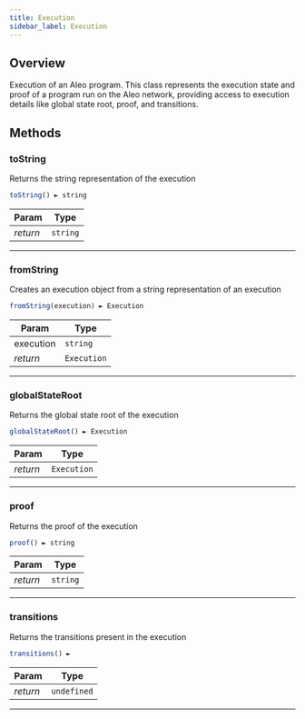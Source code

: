 ```yaml
---
title: Execution
sidebar_label: Execution
---
```


<a name="Execution"></a>

## Overview

<p>Execution of an Aleo program. This class represents the execution state and proof of a program run on the Aleo network, providing access to execution details like global state root, proof, and transitions.</p>



## Methods

<a name="Execution+toString"></a>

### toString

<p>Returns the string representation of the execution</p>

```javascript
toString() ► string
```



| Param | Type |
| --- | --- |
| *return* | <code>string</code> | The string representation of the execution |

---

<a name="Execution.fromString"></a>

### fromString

<p>Creates an execution object from a string representation of an execution</p>

```javascript
fromString(execution) ► Execution
```



| Param | Type |
| --- | --- |
| execution | <code>string</code> |
| *return* | <code>Execution</code> | The wasm representation of an execution object |

---

<a name="Execution+globalStateRoot"></a>

### globalStateRoot

<p>Returns the global state root of the execution</p>

```javascript
globalStateRoot() ► Execution
```



| Param | Type |
| --- | --- |
| *return* | <code>Execution</code> | The global state root used in the execution |

---

<a name="Execution+proof"></a>

### proof

<p>Returns the proof of the execution</p>

```javascript
proof() ► string
```



| Param | Type |
| --- | --- |
| *return* | <code>string</code> | The execution proof |

---

<a name="Execution+transitions"></a>

### transitions

<p>Returns the transitions present in the execution</p>

```javascript
transitions() ► 
```



| Param | Type |
| --- | --- |
| *return* | <code>undefined</code> | Array&lt;Transition&gt; the array of transitions present in the execution |

---